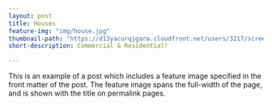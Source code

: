 ```yaml
---
layout: post
title: Houses
feature-img: "img/house.jpg"
thumbnail-path: "https://d13yacurqjgara.cloudfront.net/users/3217/screenshots/2030966/blocjams_1x.png"
short-description: Commercial & Residential!

---
```

This is an example of a post which includes a feature image specified in the front matter of the post. The feature image spans the full-width of the page, and is shown with the title on permalink pages.
